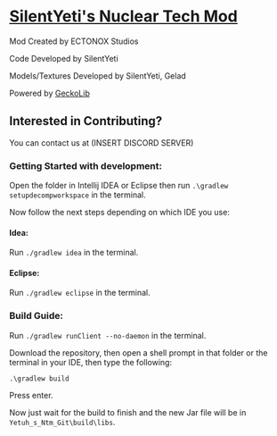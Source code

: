 # <u>**SilentYeti's Nuclear Tech Mod**</u>

Mod Created by ECTONOX Studios

Code Developed by SilentYeti

Models/Textures Developed by SilentYeti, Gelad

Powered by [GeckoLib](https://github.com/bernie-g/geckolib)

## **Interested in Contributing?**

You can contact us at (INSERT DISCORD SERVER)

### **Getting Started with development:**
Open the folder in Intellij IDEA or Eclipse then run `.\gradlew setupdecompworkspace` in the terminal.

Now follow the next steps depending on which IDE you use:
#### Idea:
Run `./gradlew idea` in the terminal.
#### Eclipse:
Run `./gradlew eclipse` in the terminal.

### **Build Guide:**

Run `./gradlew runClient --no-daemon` in the terminal.

Download the repository, then open a shell prompt in that folder or the terminal in your IDE, then type the following:

`.\gradlew build`

Press enter.

Now just wait for the build to finish and the new Jar file will be in `Yetuh_s_Ntm_Git\build\libs`.
